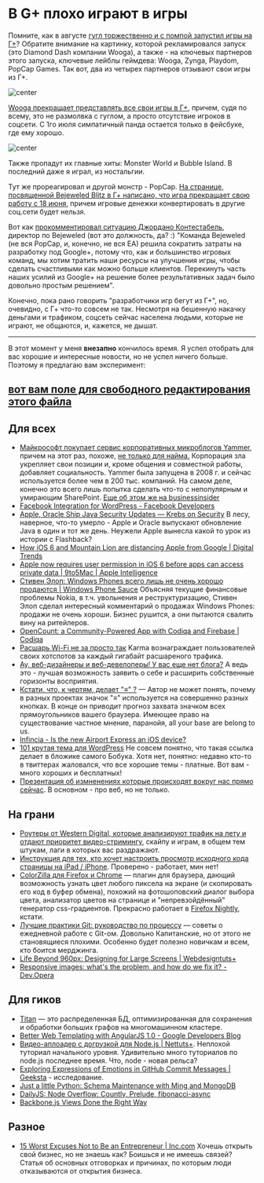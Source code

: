 # В G+ плохо играют в игры

Помните, как в августе [гугл торжественно и с помпой запустил игры на Г+](http://googleblog.blogspot.com/2011/08/games-in-google-fun-that-fits-your.html)? Обратите внимание на картинку, которой рекламировался запуск (это Diamond Dash компании Wooga), а также - на ключевых партнеров этого запуска, ключевые лейблы геймдева: Wooga, Zynga, Playdom, PopCap Games. Так вот, два из четырех партнеров отзывают свои игры из Г+.

![center](http://chyo.ru/woosh-and-goosh.png)

[Wooga прекращает представлять все свои игры в Г+](http://www.insidesocialgames.com/2012/06/11/wooga-removing-games-from-google/), причем, судя по всему, это не размолвка с гуглом, а просто отсутствие игроков в соцсети. С 1го июля симпатичный панда остается только в фейсбуке, где ему хорошо.

![center](http://chyo.ru/361431798283.png)

Также пропадут их главные хиты: Monster World и Bubble Island. В последний даже я играл, из ностальгии.

Тут же прореагировал и другой монстр - PopCap. [На странице, посвященной Bejeweled Blitz в Г+ написано, что игра прекращает свою работу с 18 июня](http://support.popcap.com/gplus-blitz-offline), причем игровые денежки конвертировать в другие соц.сети будет нельзя.

Вот как [прокомментировал ситуацию Джордано Контестабель](http://www.insidesocialgames.com/2012/06/14/popcap-shutting-down-bejeweled-blitz-on-google/), директор по Bejeweled (вот это должность, да? :)
"Команда Bejeweled (не вся PopCap, и, конечно, не вся EA) решила сократить затраты на разработку под Google+, потому что, как и большинство игровых команд, мы хотим тратить наши ресурсы на улучшения игры, чтобы сделать счастливыми как можно больше клиентов. Перекинуть часть наших усилий из Google+ на решение более результативных задач было довольно простым решением".

Конечно, пока рано говорить "разработчики игр бегут из Г+", но, очевидно, с Г+ что-то совсем не так. Несмотря на бешенную накачку деньгами и трафиком, соцсеть сейчас населена людьми, которые не играют, не общаются, и, кажется, не дышат.

-----

В этот момент у меня **внезапно** кончилось время. Я успел отобрать для вас хорошие и интересные новости, но не успел ничего больше. Поэтому я предлагаю вам эксперимент:

## [вот вам поле для свободного редактирования этого файла](https://hackpad.com/2ggLLD8yFVv#2012-06-15.md)




## Для всех
* [Майкрософт покупает сервис корпоративных микроблогов Yammer](http://online.wsj.com/article/SB10001424052702303822204577467312505454118.html?mod=googlenews_wsj), причем на этот раз, похоже, [не только для найма.](http://www.readwriteweb.com/enterprise/2012/06/q-why-does-microsoft-need-yammer-a-to-save-sharepoint.php) Корпорация зла укрепляет свои позиции и, кроме общения и совместной работы, добавляет социальность. Yammer была запущена в 2008 г. и сейчас используется более чем в 200 тыс. компаний. На самом деле, конечно это всего лишь попытка сделать что-то с непопулярным и умирающим SharePoint. [Еще об этом же на businessinsider](http://www.businessinsider.com/microsoft-yammer-rumor-2012-6)
* [Facebook Integration for WordPress - Facebook Developers](https://developers.facebook.com/blog/post/2012/06/12/facebook-integration-for-wordpress/) 
* [Apple, Oracle Ship Java Security Updates — Krebs on Security](http://krebsonsecurity.com/2012/06/apple-oracle-ship-java-security-updates/) В лесу, наверное, что-то умерло - Apple и Oracle выпускают обновление Java в один и тот же день. Неужели Apple вынесла какой то урок из истории с Flashback?
* [How iOS 6 and Mountain Lion are distancing Apple from Google | Digital Trends](http://www.digitaltrends.com/mobile/ios6-mountain-lion-force-apple-away-from-google/) 
* [Apple now requires user permission in iOS 6 before apps can access private data | 9to5Mac | Apple Intelligence](http://9to5mac.com/2012/06/14/apple-now-requires-user-permission-in-ios-6-before-apps-can-access-private-data/) 
* [Стивен Элоп: Windows Phones всего лишь не очень хорошо продаются | Windows Phone Sauce](http://www.wpsauce.com/2012/06/elop-windows-phones-selling.html?utm_source=twitterfeed&utm_medium=twitter&utm_campaign=Feed%3A+WindowsPhoneSauce+%28Windows+Phone+Sauce%29) Объясняя текущие финансовые проблемы Nokia, в т.ч. увольнения и реструктуризацию, Стивен Элоп сделал интересный комментарий о продажах Windows Phones: продажи не очень хороши. Бизнес рушится, а они пытаются свалить вину на ритейлеров.
* [OpenCount: a Community-Powered App with Codiqa and Firebase | Codiqa](http://blog.codiqa.com/2012/06/opencount-civic-app-with-codiqa-and-firebase/?1) 
* [Расшарь Wi-Fi не за просто так](http://mashable.com/2012/06/14/karma-wifi/) Karma вознаграждает пользователей своих хотспотов за каждый гигабайт расшареного трафика.
* [Ау, веб-дизайнеры и веб-девелоперы! У вас еще нет блога?](http://www.1stwebdesigner.com/design/web-designers-developers-blogging/) А ведь это - лучшая возможность заявить о себе и расширить собственные горизонты восприятия.
* [Кстати, что, к чертям, делает "≡" ?](http://ada.mbecker.cc/post/25113870928/goddamn-three-bars-icon) — Автор не может понять, почему в разных проектах значок "≡" используется на совершенно разных кнопках. В конце он приводит прогноз захвата значком всех прямоугольников вашего браузера. Имеющее право на существование частное мнение, паранойя, all your base are belong to us.
* [Infincia - Is the new Airport Express an iOS device?](http://infincia.com/blog/airport-express-ios-device) 
* [101 крутая тема для WordPress](http://www.webdesignerdepot.com/2012/06/101-awesome-new-wordpress-themes/) Не совсем понятно, что такая ссылка делает в бложике самого Бобука. Хотя нет, понятно: недавно кто-то в твиттерах жаловался, что все хорошие темы - платные. Вот вам - много хороших и бесплатных!
* [Презентация об измненениях которые происходят вокруг нас прямо сейчас](http://www.businessinsider.com/mary-meekers-latest-incredibly-insightful-presentation-about-the-state-of-the-web-2012-5). В основном - про веб, но не только.

## На грани
* [Роутеры от Western Digital, которые анализируют трафик на лету и отдают приоритет видео-стримингу](http://mashable.com/2012/06/14/wd-mynet-router/), скайпу и играм, в общем тем штукам, лаги в которых вас раздражают.
* [Инструкция для тех, кто хочет настроить просмотр исходного кода страницы на iPad / iPhone](http://www.hongkiat.com/blog/view-source-codes-in-ipad-iphone/). Проверено - работает, мин нет!
* [ColorZilla для Firefox и Chrome](http://www.colorzilla.com/firefox/) — плагин для браузера, дающий возможность узнать цвет любого пиксела на экране (и скопировать его код в буфер обмена), похожий на фотошоповский диалог выбора цвета, анализатор цветов на странице и "непревзойдённый" генератор css-градиентов. Прекрасно работает в [Firefox Nightly](http://nightly.mozilla.org/), кстати.
* [Лучшие практики Git: руководство по процессу](http://www.lullabot.com/articles/git-best-practices-workflow-guidelines) — советы о ежедневной работе с Git-ом. Довольно Капитанские, но от этого не становящиеся плохими. Особенно будет полезно новичкам и всем, кто боится мерджинга.
* [Life Beyond 960px: Designing for Large Screens | Webdesigntuts+](http://webdesign.tutsplus.com/articles/general/life-beyond-960px-designing-for-large-screens/) 
* [Responsive images: what's the problem, and how do we fix it? - Dev.Opera](http://dev.opera.com/articles/view/responsive-images-problem/) 

## Для гиков
* [Titan](http://thinkaurelius.github.com/titan/) — это распределенная БД, оптимизированная для сохранения и обработки больших графов на многомашинном кластере.
* [Better Web Templating with AngularJS 1.0 - Google Developers Blog](http://googledevelopers.blogspot.com/2012/06/better-web-templating-with-angularjs-10.html) 
* [Видео-аплоадер с догрузкой для Node.js | Nettuts+](http://net.tutsplus.com/tutorials/javascript-ajax/how-to-create-a-resumable-video-uploade-in-node-js/). Неплохой туториал начального уровня. Удивительно много туториалов по node.js последнее время. Что, node - новая рельса?
* [Exploring Expressions of Emotions in GitHub Commit Messages | Geeksta](http://geeksta.net/geeklog/exploring-expressions-emotions-github-commit-messages/) - исследование. 
* [Just a little Python: Schema Maintenance with Ming and MongoDB](http://blog.pythonisito.com/2012/06/schema-maintenance-with-ming-and.html) 
* [DailyJS: Node Overflow: Countly, Prelude, fibonacci-async](http://dailyjs.com/2012/06/14/node-overflow/) 
* [Backbone.js Views Done the Right Way](http://blog.gaslightsoftware.com/post/24538291598/backbone-js-views-done-the-right-way?utm_medium=hackernews) 

## Разное

* [15 Worst Excuses Not to Be an Entrepreneur | Inc.com](http://www.inc.com/jeff-haden/15-worst-excuses-not-to-be-an-entrepreneur.html) Хочешь открыть свой бизнес, но не знаешь как? Боишься и не имеешь связей? Статья об основных отговорках и причинах, по которым люди отказываются от открытия бизнеса.

